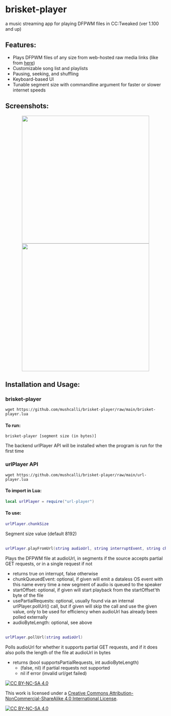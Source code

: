 # brisket-player
a music streaming app for playing DFPWM files in CC:Tweaked (ver 1.100 and up)

## Features:
- Plays DFPWM files of any size from web-hosted raw media links (like from [here](https://github.com/mushcalli/computercraft/tree/main/dfpwm-files/music))
- Customizable song list and playlists
- Pausing, seeking, and shuffling
- Keyboard-based UI
- Tunable segment size with commandline argument for faster or slower internet speeds

## Screenshots:
<p align="middle">
  <img src=https://github.com/user-attachments/assets/2f4c5171-b27b-4693-8e38-100f69db524e width="400" />
  <img src=https://github.com/user-attachments/assets/eb554b3a-6ea9-459a-a092-57b757ed31aa width="400" />
</p>

## Installation and Usage:
### brisket-player
```
wget https://github.com/mushcalli/brisket-player/raw/main/brisket-player.lua
```

#### To run:
```
brisket-player [segment size (in bytes)]
```

The backend urlPlayer API will be installed when the program is run for the first time
### urlPlayer API

```
wget https://github.com/mushcalli/brisket-player/raw/main/url-player.lua
```

#### To import in Lua:
```lua
local urlPlayer = require("url-player")
```
#### To use:
```lua
urlPlayer.chunkSize
```
Segment size value (default 8192)<br><br>

```lua
urlPlayer.playFromUrl(string audioUrl, string interruptEvent, string chunkQueuedEvent = nil, int startOffset = 0, bool usePartialRequests = nil, int audioByteLength = nil)
```
Plays the DFPWM file at audioUrl, in segments if the source accepts partial GET requests, or in a single request if not
- returns true on interrupt, false otherwise
- chunkQueuedEvent: optional, if given will emit a dataless OS event with this name every time a new segment of audio is queued to the speaker
- startOffset: optional, if given will start playback from the startOffset'th byte of the file
- usePartialRequests: optional, usually found via an internal urlPlayer.pollUrl() call, but if given will skip the call and use the given value, only to be used for efficiency when audioUrl has already been polled externally
- audioByteLength: optional, see above
<br><br>

```lua
urlPlayer.pollUrl(string audioUrl)
```
Polls audioUrl for whether it supports partial GET requests, and if it does also polls the length of the file at audioUrl in bytes
- returns (bool supportsPartialRequests, int audioByteLength)
  - (false, nil) if partial requests not supported
  - nil if error (invalid url/get failed)

[![CC BY-NC-SA 4.0][cc-by-nc-sa-shield]][cc-by-nc-sa]

This work is licensed under a
[Creative Commons Attribution-NonCommercial-ShareAlike 4.0 International License][cc-by-nc-sa].

[![CC BY-NC-SA 4.0][cc-by-nc-sa-image]][cc-by-nc-sa]

[cc-by-nc-sa]: http://creativecommons.org/licenses/by-nc-sa/4.0/
[cc-by-nc-sa-image]: https://licensebuttons.net/l/by-nc-sa/4.0/88x31.png
[cc-by-nc-sa-shield]: https://img.shields.io/badge/License-CC%20BY--NC--SA%204.0-lightgrey.svg
